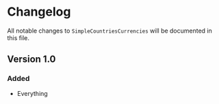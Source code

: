 # Changelog

All notable changes to `SimpleCountriesCurrencies` will be documented in this file.

## Version 1.0

### Added
- Everything
